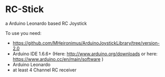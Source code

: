 # RC-Stick
a Arduino Leonardo based RC Joystick

To use you need:
- https://github.com/MHeironimus/ArduinoJoystickLibrary/tree/version-2.0
- Arduino IDE 1.6.6+ (Here: http://www.arduino.org/downloads or here: https://www.arduino.cc/en/main/software )
- Arduino Leonardo
- at least 4 Channel RC receiver


